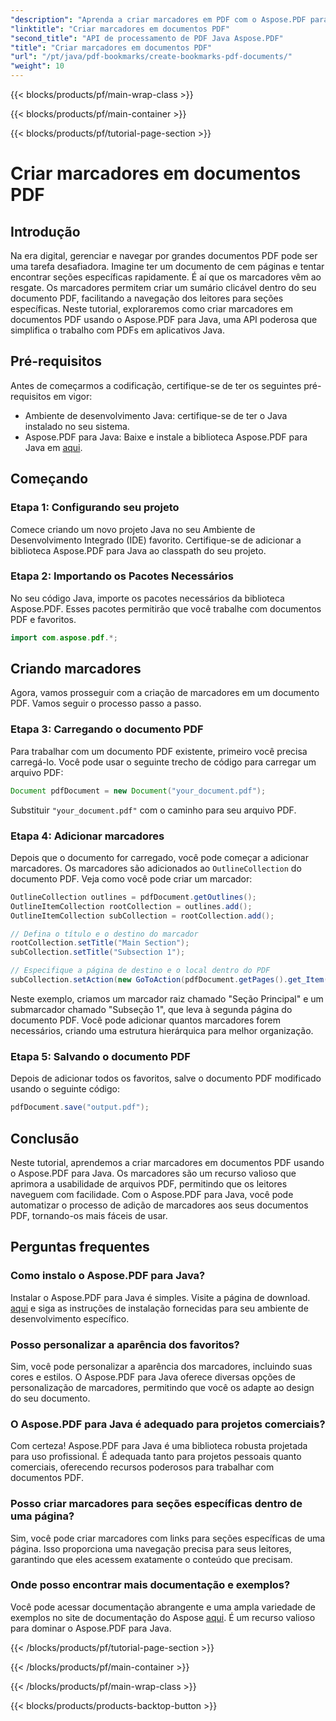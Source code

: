 ```yaml
---
"description": "Aprenda a criar marcadores em PDF com o Aspose.PDF para Java. Aprimore a navegação em documentos e a experiência do usuário. Guia passo a passo com código-fonte."
"linktitle": "Criar marcadores em documentos PDF"
"second_title": "API de processamento de PDF Java Aspose.PDF"
"title": "Criar marcadores em documentos PDF"
"url": "/pt/java/pdf-bookmarks/create-bookmarks-pdf-documents/"
"weight": 10
---
```


{{< blocks/products/pf/main-wrap-class >}}

{{< blocks/products/pf/main-container >}}

{{< blocks/products/pf/tutorial-page-section >}}

# Criar marcadores em documentos PDF


## Introdução

Na era digital, gerenciar e navegar por grandes documentos PDF pode ser uma tarefa desafiadora. Imagine ter um documento de cem páginas e tentar encontrar seções específicas rapidamente. É aí que os marcadores vêm ao resgate. Os marcadores permitem criar um sumário clicável dentro do seu documento PDF, facilitando a navegação dos leitores para seções específicas. Neste tutorial, exploraremos como criar marcadores em documentos PDF usando o Aspose.PDF para Java, uma API poderosa que simplifica o trabalho com PDFs em aplicativos Java.

## Pré-requisitos

Antes de começarmos a codificação, certifique-se de ter os seguintes pré-requisitos em vigor:

- Ambiente de desenvolvimento Java: certifique-se de ter o Java instalado no seu sistema.
- Aspose.PDF para Java: Baixe e instale a biblioteca Aspose.PDF para Java em [aqui](https://releases.aspose.com/pdf/java/).

## Começando

### Etapa 1: Configurando seu projeto

Comece criando um novo projeto Java no seu Ambiente de Desenvolvimento Integrado (IDE) favorito. Certifique-se de adicionar a biblioteca Aspose.PDF para Java ao classpath do seu projeto.

### Etapa 2: Importando os Pacotes Necessários

No seu código Java, importe os pacotes necessários da biblioteca Aspose.PDF. Esses pacotes permitirão que você trabalhe com documentos PDF e favoritos.

```java
import com.aspose.pdf.*;
```

## Criando marcadores

Agora, vamos prosseguir com a criação de marcadores em um documento PDF. Vamos seguir o processo passo a passo.

### Etapa 3: Carregando o documento PDF

Para trabalhar com um documento PDF existente, primeiro você precisa carregá-lo. Você pode usar o seguinte trecho de código para carregar um arquivo PDF:

```java
Document pdfDocument = new Document("your_document.pdf");
```

Substituir `"your_document.pdf"` com o caminho para seu arquivo PDF.

### Etapa 4: Adicionar marcadores

Depois que o documento for carregado, você pode começar a adicionar marcadores. Os marcadores são adicionados ao `OutlineCollection` do documento PDF. Veja como você pode criar um marcador:

```java
OutlineCollection outlines = pdfDocument.getOutlines();
OutlineItemCollection rootCollection = outlines.add();
OutlineItemCollection subCollection = rootCollection.add();

// Defina o título e o destino do marcador
rootCollection.setTitle("Main Section");
subCollection.setTitle("Subsection 1");

// Especifique a página de destino e o local dentro do PDF
subCollection.setAction(new GoToAction(pdfDocument.getPages().get_Item(1)));
```

Neste exemplo, criamos um marcador raiz chamado "Seção Principal" e um submarcador chamado "Subseção 1", que leva à segunda página do documento PDF. Você pode adicionar quantos marcadores forem necessários, criando uma estrutura hierárquica para melhor organização.

### Etapa 5: Salvando o documento PDF

Depois de adicionar todos os favoritos, salve o documento PDF modificado usando o seguinte código:

```java
pdfDocument.save("output.pdf");
```

## Conclusão

Neste tutorial, aprendemos a criar marcadores em documentos PDF usando o Aspose.PDF para Java. Os marcadores são um recurso valioso que aprimora a usabilidade de arquivos PDF, permitindo que os leitores naveguem com facilidade. Com o Aspose.PDF para Java, você pode automatizar o processo de adição de marcadores aos seus documentos PDF, tornando-os mais fáceis de usar.

## Perguntas frequentes

### Como instalo o Aspose.PDF para Java?

Instalar o Aspose.PDF para Java é simples. Visite a página de download. [aqui](https://releases.aspose.com/pdf/java/) e siga as instruções de instalação fornecidas para seu ambiente de desenvolvimento específico.

### Posso personalizar a aparência dos favoritos?

Sim, você pode personalizar a aparência dos marcadores, incluindo suas cores e estilos. O Aspose.PDF para Java oferece diversas opções de personalização de marcadores, permitindo que você os adapte ao design do seu documento.

### O Aspose.PDF para Java é adequado para projetos comerciais?

Com certeza! Aspose.PDF para Java é uma biblioteca robusta projetada para uso profissional. É adequada tanto para projetos pessoais quanto comerciais, oferecendo recursos poderosos para trabalhar com documentos PDF.

### Posso criar marcadores para seções específicas dentro de uma página?

Sim, você pode criar marcadores com links para seções específicas de uma página. Isso proporciona uma navegação precisa para seus leitores, garantindo que eles acessem exatamente o conteúdo que precisam.

### Onde posso encontrar mais documentação e exemplos?

Você pode acessar documentação abrangente e uma ampla variedade de exemplos no site de documentação do Aspose [aqui](https://reference.aspose.com/pdf/java/). É um recurso valioso para dominar o Aspose.PDF para Java.

{{< /blocks/products/pf/tutorial-page-section >}}

{{< /blocks/products/pf/main-container >}}

{{< /blocks/products/pf/main-wrap-class >}}

{{< blocks/products/products-backtop-button >}}